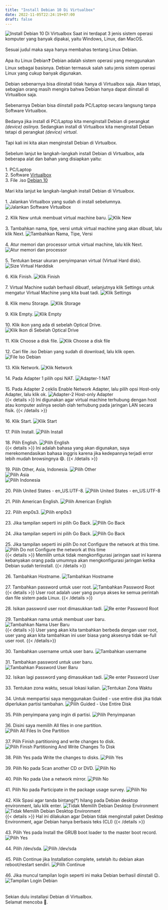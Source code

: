 ```yaml
---
title: "Install Debian 10 Di Virtualbox"
date: 2022-11-05T22:24:19+07:00
draft: false
---
```


![Install Debian 10 Di Virtualbox](/img/debian/1-installasidebian/0.png "Install Debian 10 Di Virtualbox")
Saat ini terdapat 3 jenis sistem operasi komputer yang banyak dipakai, yaitu Windows, Linux, dan MacOS.  
\
Sesuai judul maka saya hanya membahas tentang Linux Debian.  
\
Apa itu Linux Debian:question: Debian adalah sistem operasi yang menggunakan Linux sebagai basisnya.
Debian termasuk salah satu jenis sistem operasi Linux yang cukup banyak digunakan.  
\
Debian sebenarnya bisa diinstall tidak hanya di Virtualbox saja.
Akan tetapi, sebagian orang masih mengira bahwa Debian hanya dapat diinstall di Virtualbox saja.  
\
Sebenarnya Debian bisa diinstall pada PC/Laptop secara langsung tanpa Software Virtualbox.  
\
Bedanya jika install di PC/Laptop kita menginstall Debian di perangkat _(device) aslinya_.
Sedangkan install di Virtualbox kita menginstall Debian tetapi di perangkat _(device) virtual_.  
\
Tapi kali ini kita akan menginstall Debian di Virtualbox.  
\
Sebelum lanjut ke langkah-langkah install Debian di Virtualbox, ada beberapa alat dan bahan yang disiapkan yaitu:  
\
1\. PC/Laptop\
2\. Software [Virtualbox](https://www.virtualbox.org/wiki/Downloads)\
3\. File .iso [Debian 10](https://mirror.unej.ac.id/iso/Debian/debian-10.9.0-amd64-DVD-1.iso)\
\
Mari kita lanjut ke langkah-langkah install Debian di Virtualbox.  
\
1\. Jalankan Virtualbox yang sudah di install sebelumnya. ![Jalankan Software Virtualbox](/img/debian/1-installasidebian/1.png "Jalankan Software Virtualbox")  
\
2\. Klik New untuk membuat virtual machine baru. ![Klik New](/img/debian/1-installasidebian/2.png "Klik New")  
\
3\. Tambahkan nama, tipe, versi untuk virtual machine yang akan dibuat, lalu klik Next. ![Tambahkan Nama, Tipe, Versi](/img/debian/1-installasidebian/3.png "Tambahkan Nama, Tipe, Versi")  
\
4\. Atur memori dan processor untuk virtual machine, lalu klik Next. 
![Atur memori dan processor](/img/debian/1-installasidebian/4.png "Atur memori dan processor")  
\
5\. Tentukan besar ukuran penyimpanan virtual (Virtual Hard disk). ![Size Virtual Harddisk](/img/debian/1-installasidebian/5.png "Size Virtual Harddisk")  
\
6\. Klik Finish. ![Klik Finish](/img/debian/1-installasidebian/6.png "Klik Finish")  
\
7\. Virtual Machine sudah berhasil dibuat!, selanjutnya klik Settings untuk mengatur Virtual Machine yang kita buat tadi. ![Klik Settings](/img/debian/1-installasidebian/7.png "Klik Settings")  
\
8\. Klik menu Storage. ![Klik Storage](/img/debian/1-installasidebian/8.png "Klik Storage")  
\
9\. Klik Empty. ![Klik Empty](/img/debian/1-installasidebian/9.png "Klik Empty")  
\
10\.  Klik ikon yang ada di sebelah Optical Drive. 
![Klik Ikon di Sebelah Optical Drive](/img/debian/1-installasidebian/10.png "Klik Ikon di Sebelah Optical Drive")  
\
11\.  Klik Choose a disk file. ![Klik Choose a disk file](/img/debian/1-installasidebian/11.png "Klik Choose a disk file")  
\
12\.  Cari file .iso Debian yang sudah di download, lalu klik open. ![File Iso Debian](/img/debian/1-installasidebian/12.png "File Iso Debian")  
\
13\.  Klik Network. ![Klik Network](/img/debian/1-installasidebian/13.png "Klik Network")  
\
14\.  Pada Adapter 1 pilih opsi NAT. ![Adapter-1 NAT](/img/debian/1-installasidebian/14.png "Adapter-1 NAT")  
\
15\. Pada Adapter 2 ceklis Enable Network Adapter, lalu pilih opsi Host-only Adapter, lalu klik ok. ![Adapter-2 Host-only Adapter](/img/debian/1-installasidebian/15.png "Adapter-2 Host-only Adapter")  
{{< details >}}
Ini digunakan agar virtual machine terhubung dengan host atau komputer aslinya seolah olah terhubung pada jaringan LAN secara fisik.
{{< /details >}}  
\
16\. Klik Start. ![Klik Start](/img/debian/1-installasidebian/16.png "Klik Start")  
\
17\. Pilih Install. ![Pilih Install](/img/debian/1-installasidebian/17.png "Pilih Install")  
\
18\. Pilih English. ![Pilih English](/img/debian/1-installasidebian/18.png "Pilih English")  
{{< details >}}
Ini adalah bahasa yang akan digunakan, saya merekomendasikan bahasa inggris karena jika kedepannya terjadi error lebih mudah browsingnya :smile:.
{{< /details >}}  
\
19\. Pilih Other, Asia, Indonesia. ![Pilih Other](/img/debian/1-installasidebian/19.png "Pilih Other")  
![Pilih Asia](/img/debian/1-installasidebian/20.png "Pilih Asia")  
![Pilih Indonesia](/img/debian/1-installasidebian/21.png "Pilih Indonesia")  
\
20\. Pilih United States - en_US.UTF-8. ![Pilih United States - en_US.UTF-8](/img/debian/1-installasidebian/22.png "Pilih United States - en_US.UTF-8")  
\
21\. Pilih American English. ![Pilih American English](/img/debian/1-installasidebian/23.png "Pilih American English")  
\
22\. Pilih enp0s3. ![Pilih enp0s3](/img/debian/1-installasidebian/24.png "Pilih enp0s3")  
\
23\. Jika tampilan seperti ini pilih Go Back. ![Pilih Go Back](/img/debian/1-installasidebian/25.png "Pilih Go Back")  
\
24\. Jika tampilan seperti ini pilih Go Back. ![Pilih Go Back](/img/debian/1-installasidebian/26.png "Pilih Go Back")  
\
25\. Jika tampilan seperti ini pilih Do not Configure the network at this time. ![Pilih Do not Configure the network at this time](/img/debian/1-installasidebian/27.png "Pilih Do not Configure the network at this time")  
{{< details >}}
Memilih untuk tidak mengkonfigurasi jaringan saat ini karena kebanyakan orang pada umumnya akan mengkonfigurasi jaringan ketika Debian sudah terinstall.
{{< /details >}}  
\
26\. Tambahkan Hostname. ![Tambahkan Hostname](/img/debian/1-installasidebian/28.png "Tambahkan Hostname")   
\
27\. Tambahkan password untuk user root. ![Tambahkan Password Root](/img/debian/1-installasidebian/29.png "Tambahkan Password Root")  
{{< details >}}
User root adalah user yang punya akses ke semua perintah dan file sistem pada Linux.
{{< /details >}}  
\
28\. Isikan password user root dimasukkan tadi. ![Re enter Password Root](/img/debian/1-installasidebian/30.png "Re enter Password Root")  
\
29\. Tambahkan nama untuk membuat user baru. ![Tambahkan Nama User Baru](/img/debian/1-installasidebian/31.png "Tambahkan Nama User Baru")  
{{< details >}}
User yang akan kita tambahkan berbeda dengan user root, user yang akan kita tambahkan ini user biasa yang aksesnya tidak se-full user root.
{{< /details>}}  
\
30\. Tambahkan username untuk user baru. ![Tambahkan username](/img/debian/1-installasidebian/32.png "Tambahkan username")  
\
31\. Tambahkan password untuk user baru. ![Tambahkan Password User Baru](/img/debian/1-installasidebian/33.png "Tambahkan Password User Baru")  


32\. Isikan lagi password yang dimasukkan tadi. ![Re enter Password User](/img/debian/1-installasidebian/34.png "Re enter Password User")  
\
33\. Tentukan zona waktu, sesuai lokasi kalian. ![Tentukan Zona Waktu](/img/debian/1-installasidebian/35.png "Tentukan Zona Waktu")  
\
34\. Untuk mempartisi saya menggunakan Guided - use entire disk jika tidak diperlukan partisi tambahan. ![Pilih Guided - Use Entire Disk](/img/debian/1-installasidebian/36.png "Pilih Guided - Use Entire Disk")  
\
35\. Pilih penyimpana yang ingin di partisi. ![Pilih Penyimpanan](/img/debian/1-installasidebian/37.png "Pilih Penyimpanan")  
\
36\. Disini saya memilih All files in one partition. ![Pilih All Files In One Partition](/img/debian/1-installasidebian/38.png "Pilih All Files In One Partition")  
\
37\. Pilih Finish partitioning and write changes to disk. ![Pilih Finish Partitioning And Write Changes To Disk](/img/debian/1-installasidebian/39.png "Pilih Finish Partitioning And Write Changes To Disk")  
\
38\. Pilih Yes pada Write the changes to disks. ![Pilih Yes](/img/debian/1-installasidebian/40.png "Pilih Yes")  
\
39\. Pilih No pada Scan another CD or DVD. ![Pilih No](/img/debian/1-installasidebian/41.png "Pilih No")  
\
40\. Pilih No pada Use a network mirror. ![Pilih No](/img/debian/1-installasidebian/42.png "Pilih No")  
\
41\. Pilih No pada Participate in the package usage survey. ![Pilih No](/img/debian/1-installasidebian/43.png "Pilih No")  
\
42\. Klik Spasi agar tanda bintang(*) hilang pada Debian desktop environment, lalu klik enter. ![Tidak Memilih Debian Desktop Environment](/img/debian/1-installasidebian/44.png "Tidak Memilih Debian Desktop Environment")  
![Tidak Memilih Debian Desktop Environment](/img/debian/1-installasidebian/44.2.png "Tidak Memilih Debian Desktop Environment")  
{{< details >}}
Hal ini dilakukan agar Debian tidak menginstall paket Desktop Environment, agar Debian hanya berbasis teks (CLI)
{{< /details >}}  
\
43\. Pilih Yes pada Install the GRUB boot loader to the master boot record. ![Pilih Yes](/img/debian/1-installasidebian/45.png "Pilih Yes")  
\
44\. Pilih /dev/sda. ![Pilih /dev/sda](/img/debian/1-installasidebian/46.png "Pilih /dev/sda")  
\
45\. Pilih Continue jika Installation complete, setelah itu debian akan reboot/restart sendiri. ![Pilih Continue](/img/debian/1-installasidebian/47.png "Pilih Continue")  
\
46\. Jika muncul tampilan login seperti ini maka Debian berhasil diinstall :wink:. ![Tampilan Login Debian](/img/debian/1-installasidebian/48.png "Tampilan Login Debian")  
\
\
Sekian dulu installasi Debian di Virtualbox.  
Selamat mencoba :wave:.